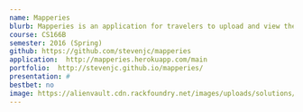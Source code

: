 ```yaml
---
name: Mapperies
blurb: Mapperies is an application for travelers to upload and view their pictures on a map. They can then see where they have traveled to by viewing where on the map these pictures were taken and can also decide on new places to go.
course: CS166B
semester: 2016 (Spring)
github: https://github.com/stevenjc/mapperies
application:  http://mapperies.herokuapp.com/main
portfolio:  http://stevenjc.github.io/mapperies/
presentation: #
bestbet: no
image: https://alienvault.cdn.rackfoundry.net/images/uploads/solutions/mssp/mssp-managed-services-icon.png
---
```


